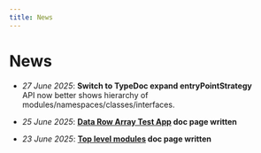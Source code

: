 ```yaml
---
title: News
---
```


# News

* *27 June 2025*: **Switch to TypeDoc expand entryPointStrategy**\
API now better shows hierarchy of modules/namespaces/classes/interfaces.

* *25 June 2025*: **[Data Row Array Test App](../examples/data-row-array-test/index.md) doc page written**

* *23 June 2025*: **[Top level modules](../architecture/top-level/modules/index.md) doc page written**
